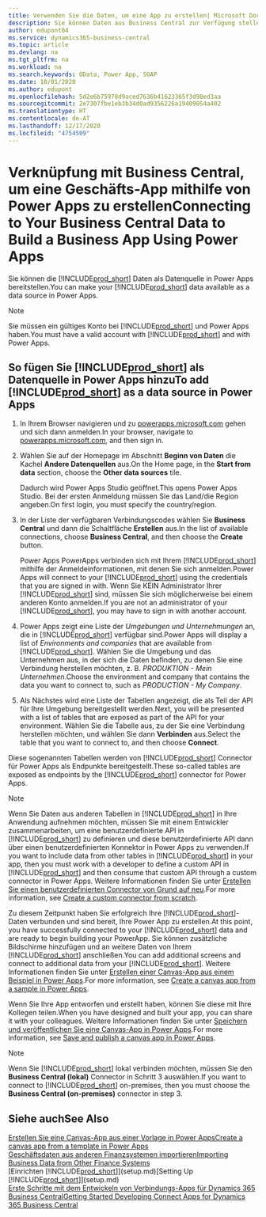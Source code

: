```yaml
---
title: Verwenden Sie die Daten, um eine App zu erstellen| Microsoft Docs
description: Sie können Daten aus Business Central zur Verfügung stellen und eine OData URL Ihrer Webdienste festlegen, um eine Geschäfts-App mithilfe von Power Apps zu erstellen.
author: edupont04
ms.service: dynamics365-business-central
ms.topic: article
ms.devlang: na
ms.tgt_pltfrm: na
ms.workload: na
ms.search.keywords: OData, Power App, SOAP
ms.date: 10/01/2020
ms.author: edupont
ms.openlocfilehash: 5d2e6b75978d9aced7636b41623365f3d98ed3aa
ms.sourcegitcommit: 2e7307fbe1eb3b34d0ad9356226a19409054a402
ms.translationtype: HT
ms.contentlocale: de-AT
ms.lasthandoff: 12/17/2020
ms.locfileid: "4754509"
---
```

# <a name="connecting-to-your-business-central-data-to-build-a-business-app-using-power-apps"></a><span data-ttu-id="8b0bf-103">Verknüpfung mit Business Central, um eine Geschäfts-App mithilfe von Power Apps zu erstellen</span><span class="sxs-lookup"><span data-stu-id="8b0bf-103">Connecting to Your Business Central Data to Build a Business App Using Power Apps</span></span>

<span data-ttu-id="8b0bf-104">Sie können die [!INCLUDE[prod_short](includes/prod_short.md)] Daten als Datenquelle in Power Apps bereitstellen.</span><span class="sxs-lookup"><span data-stu-id="8b0bf-104">You can make your [!INCLUDE[prod_short](includes/prod_short.md)] data available as a data source in Power Apps.</span></span>  

> [!NOTE]  
> <span data-ttu-id="8b0bf-105">Sie müssen ein gültiges Konto bei [!INCLUDE[prod_short](includes/prod_short.md)] und Power Apps haben.</span><span class="sxs-lookup"><span data-stu-id="8b0bf-105">You must have a valid account with [!INCLUDE[prod_short](includes/prod_short.md)] and with Power Apps.</span></span>  

## <a name="to-add-prod_short-as-a-data-source-in-power-apps"></a><span data-ttu-id="8b0bf-106">So fügen Sie [!INCLUDE[prod_short](includes/prod_short.md)] als Datenquelle in Power Apps hinzu</span><span class="sxs-lookup"><span data-stu-id="8b0bf-106">To add [!INCLUDE[prod_short](includes/prod_short.md)] as a data source in Power Apps</span></span>

1. <span data-ttu-id="8b0bf-107">In Ihrem Browser navigieren und zu [powerapps.microsoft.com](https://powerapps.microsoft.com/) gehen und sich dann anmelden.</span><span class="sxs-lookup"><span data-stu-id="8b0bf-107">In your browser, navigate to [powerapps.microsoft.com](https://powerapps.microsoft.com/), and then sign in.</span></span>
2. <span data-ttu-id="8b0bf-108">Wählen Sie auf der Homepage im Abschnitt **Beginn von Daten** die Kachel **Andere Datenquellen** aus.</span><span class="sxs-lookup"><span data-stu-id="8b0bf-108">On the Home page, in the **Start from data** section, choose the **Other data sources** tile.</span></span>  

    <span data-ttu-id="8b0bf-109">Dadurch wird Power Apps Studio geöffnet.</span><span class="sxs-lookup"><span data-stu-id="8b0bf-109">This opens Power Apps Studio.</span></span> <span data-ttu-id="8b0bf-110">Bei der ersten Anmeldung müssen Sie das Land/die Region angeben.</span><span class="sxs-lookup"><span data-stu-id="8b0bf-110">On first login, you must specify the country/region.</span></span>  
3. <span data-ttu-id="8b0bf-111">In der Liste der verfügbaren Verbindungscodes wählen Sie **Business Central** und dann die Schaltfläche **Erstellen** aus.</span><span class="sxs-lookup"><span data-stu-id="8b0bf-111">In the list of available connections, choose **Business Central**, and then choose the **Create** button.</span></span>

    <span data-ttu-id="8b0bf-112">Power Apps PowerApps verbinden sich mit Ihrem [!INCLUDE[prod_short](includes/prod_short.md)] mithilfe der Anmeldeinformationen, mit denen Sie sich anmelden.</span><span class="sxs-lookup"><span data-stu-id="8b0bf-112">Power Apps will connect to your [!INCLUDE[prod_short](includes/prod_short.md)] using the credentials that you are signed in with.</span></span> <span data-ttu-id="8b0bf-113">Wenn Sie KEIN Administrator Ihrer [!INCLUDE[prod_short](includes/prod_short.md)] sind, müssen Sie sich möglicherweise bei einem anderen Konto anmelden.</span><span class="sxs-lookup"><span data-stu-id="8b0bf-113">If you are not an administrator of your [!INCLUDE[prod_short](includes/prod_short.md)], you may have to sign in with another account.</span></span>  

4. <span data-ttu-id="8b0bf-114">Power Apps zeigt eine Liste der *Umgebungen und Unternehmungen* an, die in [!INCLUDE[prod_short](includes/prod_short.md)] verfügbar sind.</span><span class="sxs-lookup"><span data-stu-id="8b0bf-114">Power Apps will display a list of *Environments and companies* that are available from [!INCLUDE[prod_short](includes/prod_short.md)].</span></span> <span data-ttu-id="8b0bf-115">Wählen Sie die Umgebung und das Unternehmen aus, in der sich die Daten befinden, zu denen Sie eine Verbindung herstellen möchten, z. B. *PRODUKTION - Mein Unternehmen*.</span><span class="sxs-lookup"><span data-stu-id="8b0bf-115">Choose the environment and company that contains the data you want to connect to, such as *PRODUCTION - My Company*.</span></span>  

5. <span data-ttu-id="8b0bf-116">Als Nächstes wird eine Liste der Tabellen angezeigt, die als Teil der API für Ihre Umgebung bereitgestellt werden.</span><span class="sxs-lookup"><span data-stu-id="8b0bf-116">Next, you will be presented with a list of tables that are exposed as part of the API for your environment.</span></span> <span data-ttu-id="8b0bf-117">Wählen Sie die Tabelle aus, zu der Sie eine Verbindung herstellen möchten, und wählen Sie dann **Verbinden** aus.</span><span class="sxs-lookup"><span data-stu-id="8b0bf-117">Select the table that you want to connect to, and then choose **Connect**.</span></span>

<span data-ttu-id="8b0bf-118">Diese sogenannten Tabellen werden von [!INCLUDE[prod_short](includes/prod_short.md)] Connector für Power Apps als Endpunkte bereitgestellt.</span><span class="sxs-lookup"><span data-stu-id="8b0bf-118">These so-called tables are exposed as endpoints by the [!INCLUDE[prod_short](includes/prod_short.md)] connector for Power Apps.</span></span>  

> [!NOTE]
> <span data-ttu-id="8b0bf-119">Wenn Sie Daten aus anderen Tabellen in [!INCLUDE[prod_short](includes/prod_short.md)] in Ihre Anwendung aufnehmen möchten, müssen Sie mit einem Entwickler zusammenarbeiten, um eine benutzerdefinierte API in [!INCLUDE[prod_short](includes/prod_short.md)] zu definieren und diese benutzerdefinierte API dann über einen benutzerdefinierten Konnektor in Power Apps zu verwenden.</span><span class="sxs-lookup"><span data-stu-id="8b0bf-119">If you want to include data from other tables in [!INCLUDE[prod_short](includes/prod_short.md)] in your app, then you must work with a developer to define a custom API in [!INCLUDE[prod_short](includes/prod_short.md)] and then consume that custom API through a custom connector in Power Apps.</span></span> <span data-ttu-id="8b0bf-120">Weitere Informationen finden Sie unter [Erstellen Sie einen benutzerdefinierten Connector von Grund auf neu](/connectors/custom-connectors/define-blank).</span><span class="sxs-lookup"><span data-stu-id="8b0bf-120">For more information, see [Create a custom connector from scratch](/connectors/custom-connectors/define-blank).</span></span>  

<span data-ttu-id="8b0bf-121">Zu diesem Zeitpunkt haben Sie erfolgreich Ihre [!INCLUDE[prod_short](includes/prod_short.md)]-Daten verbunden und sind bereit, Ihre Power App zu erstellen.</span><span class="sxs-lookup"><span data-stu-id="8b0bf-121">At this point, you have successfully connected to your [!INCLUDE[prod_short](includes/prod_short.md)] data and are ready to begin building your PowerApp.</span></span> <span data-ttu-id="8b0bf-122">Sie können zusätzliche Bildschirme hinzufügen und an weitere Daten von Ihrem  [!INCLUDE[prod_short](includes/prod_short.md)] anschließen.</span><span class="sxs-lookup"><span data-stu-id="8b0bf-122">You can add additional screens and connect to additional data from your [!INCLUDE[prod_short](includes/prod_short.md)].</span></span> <span data-ttu-id="8b0bf-123">Weitere Informationen finden Sie unter [Erstellen einer Canvas-App aus einem Beispiel in Power Apps](/powerapps/maker/canvas-apps/open-and-run-a-sample-app).</span><span class="sxs-lookup"><span data-stu-id="8b0bf-123">For more information, see [Create a canvas app from a sample in Power Apps](/powerapps/maker/canvas-apps/open-and-run-a-sample-app).</span></span>  

<span data-ttu-id="8b0bf-124">Wenn Sie Ihre App entworfen und erstellt haben, können Sie diese mit Ihre Kollegen teilen.</span><span class="sxs-lookup"><span data-stu-id="8b0bf-124">When you have designed and built your app, you can share it with your colleagues.</span></span> <span data-ttu-id="8b0bf-125">Weitere Informationen finden Sie unter [Speichern und veröffentlichen Sie eine Canvas-App in Power Apps](/powerapps/maker/canvas-apps/save-publish-app).</span><span class="sxs-lookup"><span data-stu-id="8b0bf-125">For more information, see [Save and publish a canvas app in Power Apps](/powerapps/maker/canvas-apps/save-publish-app).</span></span>  

> [!NOTE]
> <span data-ttu-id="8b0bf-126">Wenn Sie [!INCLUDE[prod_short](includes/prod_short.md)] lokal verbinden möchten, müssen Sie den **Business Central (lokal)** Connector in Schritt 3 auswählen.</span><span class="sxs-lookup"><span data-stu-id="8b0bf-126">If you want to connect to [!INCLUDE[prod_short](includes/prod_short.md)] on-premises, then you must choose the **Business Central (on-premises)** connector in step 3.</span></span>  

## <a name="see-also"></a><span data-ttu-id="8b0bf-127">Siehe auch</span><span class="sxs-lookup"><span data-stu-id="8b0bf-127">See Also</span></span>

[<span data-ttu-id="8b0bf-128">Erstellen Sie eine Canvas-App aus einer Vorlage in Power Apps</span><span class="sxs-lookup"><span data-stu-id="8b0bf-128">Create a canvas app from a template in Power Apps</span></span>](/powerapps/maker/canvas-apps/get-started-test-drive)  
[<span data-ttu-id="8b0bf-129">Geschäftsdaten aus anderen Finanzsystemen importieren</span><span class="sxs-lookup"><span data-stu-id="8b0bf-129">Importing Business Data from Other Finance Systems</span></span>](across-import-data-configuration-packages.md)  
<span data-ttu-id="8b0bf-130">[Einrichten [!INCLUDE[prod_short](includes/prod_short.md)]](setup.md)</span><span class="sxs-lookup"><span data-stu-id="8b0bf-130">[Setting Up [!INCLUDE[prod_short](includes/prod_short.md)]](setup.md)</span></span>  
[<span data-ttu-id="8b0bf-131">Erste Schritte mit dem Entwickeln von Verbindungs-Apps für Dynamics 365 Business Central</span><span class="sxs-lookup"><span data-stu-id="8b0bf-131">Getting Started Developing Connect Apps for Dynamics 365 Business Central</span></span>](/dynamics365/business-central/dev-itpro/developer/devenv-develop-connect-apps)  
